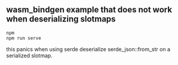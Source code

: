 wasm_bindgen example that does not work when deserializing slotmaps
----

    npm   
    npm run serve  

this panics when using serde deserialize serde_json::from_str on a serialized slotmap.